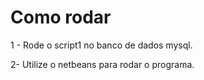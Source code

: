 # Como rodar

1 - Rode o script1  no banco de dados mysql.

2- Utilize o netbeans para rodar o programa.

